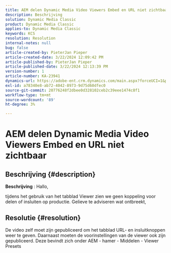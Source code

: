 ```yaml
---
title: AEM delen Dynamic Media Video Viewers Embed en URL niet zichtbaar
description: Beschrijving
solution: Dynamic Media Classic
product: Dynamic Media Classic
applies-to: Dynamic Media Classic
keywords: KCS
resolution: Resolution
internal-notes: null
bug: false
article-created-by: PieterJan Pieper
article-created-date: 3/22/2024 12:09:42 PM
article-published-by: PieterJan Pieper
article-published-date: 3/22/2024 12:13:39 PM
version-number: 1
article-number: KA-23941
dynamics-url: https://adobe-ent.crm.dynamics.com/main.aspx?forceUCI=1&pagetype=entityrecord&etn=knowledgearticle&id=c851a20d-45e8-ee11-904d-6045bd006295
exl-id: a78340e8-ab72-4042-8973-9d75d60dfec0
source-git-commit: 20776248f2dbee0d328102ceb2c39eee1474c8f1
workflow-type: tm+mt
source-wordcount: '89'
ht-degree: 3%

---
```


# AEM delen Dynamic Media Video Viewers Embed en URL niet zichtbaar

## Beschrijving {#description}


<b>Beschrijving</b> : Hallo,

tijdens het gebruik van het tabblad Viewer zien we geen koppeling voor delen of insluiten op productie. Gelieve te adviseren wat ontbreekt,


## Resolutie {#resolution}


De video zelf moet zijn gepubliceerd om het tabblad URL- en insluitknoppen weer te geven. Daarnaast moeten de voorinstellingen van de viewer ook zijn gepubliceerd. Deze bevindt zich onder AEM - hamer - Middelen - Viewer Presets
